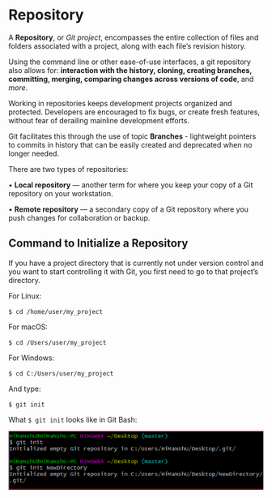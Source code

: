 # Repository

A **Repository**, or *Git project*, encompasses the entire collection of files and folders associated with a project, along
with each file’s revision history.

Using the command line or other ease-of-use interfaces, a git repository also allows for: **interaction with the history,
cloning, creating branches, committing, merging, comparing changes across versions of code**, and *more*.

Working in repositories keeps development projects organized and protected. Developers are encouraged to fix bugs, or
create fresh features, without fear of derailing mainline development efforts. 

Git facilitates this through the use of topic **Branches** -  lightweight pointers to commits in history that can be easily created and deprecated when no longer
needed.

There are two types of repositories:

• **Local repository** — another term for where you keep your copy of a Git repository on your workstation.

• **Remote repository** — a secondary copy of a Git repository where you push changes for collaboration or backup.

## Command to Initialize a Repository

If you have a project directory that is currently not under version control and you want to start controlling it with
Git, you first need to go to that project’s directory.

For Linux:

    $ cd /home/user/my_project

For macOS:

    $ cd /Users/user/my_project

For Windows:

    $ cd C:/Users/user/my_project

And type:

    $ git init

What  `$ git init` looks like in Git Bash:

![Git repo CLI](Images/repository.png)
